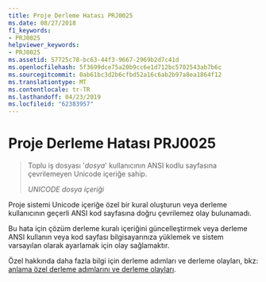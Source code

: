 ```yaml
---
title: Proje Derleme Hatası PRJ0025
ms.date: 08/27/2018
f1_keywords:
- PRJ0025
helpviewer_keywords:
- PRJ0025
ms.assetid: 57725c78-bc63-44f3-9667-2969b2d7c41d
ms.openlocfilehash: 5f3699dce75a20b9cc6e1d712bc5702543ab7b6c
ms.sourcegitcommit: 0ab61bc3d2b6cfbd52a16c6ab2b97a8ea1864f12
ms.translationtype: MT
ms.contentlocale: tr-TR
ms.lasthandoff: 04/23/2019
ms.locfileid: "62383957"
---
```

# <a name="project-build-error-prj0025"></a>Proje Derleme Hatası PRJ0025

> Toplu iş dosyası '*dosya*' kullanıcının ANSI kodlu sayfasına çevrilemeyen Unicode içeriğe sahip.
>
> *UNICODE dosya içeriği*

Proje sistemi Unicode içeriğe özel bir kural oluşturun veya derleme kullanıcının geçerli ANSI kod sayfasına doğru çevrilemez olay bulunamadı.

Bu hata için çözüm derleme kuralı içeriğini güncelleştirmek veya derleme ANSI kullanın veya kod sayfası bilgisayarınıza yüklemek ve sistem varsayılan olarak ayarlamak için olay sağlamaktır.

Özel hakkında daha fazla bilgi için derleme adımları ve derleme olayları, bkz: [anlama özel derleme adımlarını ve derleme olayları](../../build/understanding-custom-build-steps-and-build-events.md).